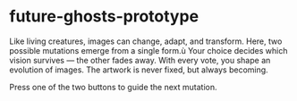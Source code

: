 # future-ghosts-prototype
Like living creatures, images can change, adapt, and transform.
Here, two possible mutations emerge from a single form.ù
Your choice decides which vision survives — the other fades away.
With every vote, you shape an evolution of images.
The artwork is never fixed, but always becoming.

Press one of the two buttons to guide the next mutation.
